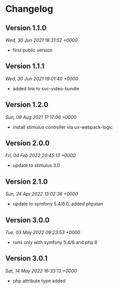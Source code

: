 # Changelog



## Version 1.1.0
*Wed, 30 Jun 2021 18:31:52 +0000*
- first public version


## Version 1.1.1
*Wed, 30 Jun 2021 19:01:40 +0000*
- added link to svc-video-bundle


## Version 1.2.0
*Sun, 08 Aug 2021 17:17:06 +0000*
- install stimulus controller via ux-webpack-logic


## Version 2.0.0
*Fri, 04 Feb 2022 20:45:13 +0000*
- update to stimulus 3.0


## Version 2.1.0
*Sun, 24 Apr 2022 13:02:36 +0000*
- update to symfony 5.4/6.0, added phpstan


## Version 3.0.0
*Tue, 03 May 2022 09:23:53 +0000*
- runs only with symfony 5.4/6 and php 8


## Version 3.0.1
*Sat, 14 May 2022 16:33:13 +0000*
- php attribute type added
